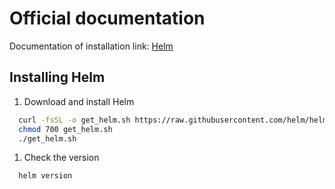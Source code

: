 <!-- EXTERNAL DOCUMENT
Source: https://code.opennodecloud.com/waldur/waldur-helm.git
Branch: master
Remote Path: docs//helm.md
Local Path: docs/admin-guide/deployment/helm/docs/
Last Sync: 2025-10-30T12:53:52.228320

WARNING: This file is automatically synchronized from the source repository.
DO NOT EDIT this file directly. Changes will be overwritten.
Edit the source at: https://code.opennodecloud.com/waldur/waldur-helm.git/-/tree/master/docs//helm.md
-->


# Official documentation

Documentation of installation link: [Helm](https://helm.sh/docs/intro/install/#from-script)

## Installing Helm

1. Download and install Helm

```bash
  curl -fsSL -o get_helm.sh https://raw.githubusercontent.com/helm/helm/master/scripts/get-helm-3
  chmod 700 get_helm.sh
  ./get_helm.sh
```

1. Check the version

```bash
  helm version
```
